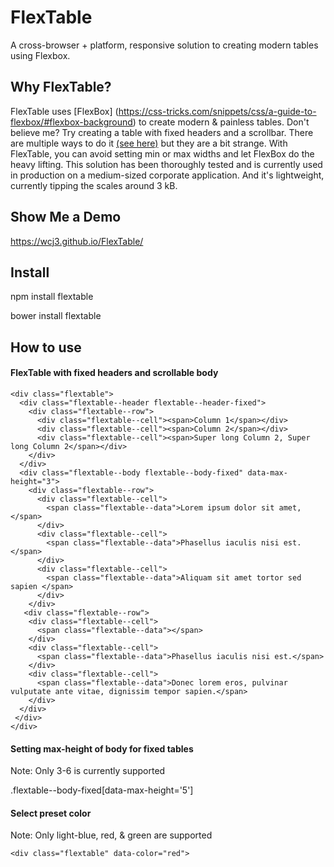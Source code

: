 # FlexTable 
A cross-browser + platform, responsive solution to creating modern tables using Flexbox. 

## Why FlexTable?

FlexTable uses [FlexBox] (https://css-tricks.com/snippets/css/a-guide-to-flexbox/#flexbox-background) to create modern & painless tables. Don't believe me? Try creating a table with fixed headers and a scrollbar. There are multiple ways to do it [(see here)](http://stackoverflow.com/questions/19559197/how-to-make-scrollable-table-with-fixed-headers-using-css) but they are a bit strange. With FlexTable, you can avoid setting min or max widths and let FlexBox do the heavy lifting. This solution has been thoroughly tested and is currently used in production on a medium-sized corporate application. And it's lightweight, currently tipping the scales around 3 kB.

## Show Me a Demo

https://wcj3.github.io/FlexTable/

## Install

npm install flextable

bower install flextable

## How to use

#### FlexTable with fixed headers and scrollable body

```
<div class="flextable">
  <div class="flextable--header flextable--header-fixed">
    <div class="flextable--row">
      <div class="flextable--cell"><span>Column 1</span></div>
      <div class="flextable--cell"><span>Column 2</span></div>
      <div class="flextable--cell"><span>Super long Column 2, Super long Column 2</span></div>
    </div>
  </div>
  <div class="flextable--body flextable--body-fixed" data-max-height="3">
    <div class="flextable--row">
      <div class="flextable--cell">
        <span class="flextable--data">Lorem ipsum dolor sit amet, </span>
      </div>
      <div class="flextable--cell">
        <span class="flextable--data">Phasellus iaculis nisi est.</span>
      </div>
      <div class="flextable--cell">
        <span class="flextable--data">Aliquam sit amet tortor sed sapien </span>
      </div>
    </div>
   <div class="flextable--row">
    <div class="flextable--cell">
      <span class="flextable--data"></span>
    </div>
    <div class="flextable--cell">
      <span class="flextable--data">Phasellus iaculis nisi est.</span>
    </div>
    <div class="flextable--cell">
      <span class="flextable--data">Donec lorem eros, pulvinar vulputate ante vitae, dignissim tempor sapien.</span>
    </div>
  </div>            
 </div>
</div>
```
#### Setting max-height of body for fixed tables
Note: Only 3-6 is currently supported

.flextable--body-fixed[data-max-height='5']

#### Select preset color
Note: Only light-blue, red, & green are supported
 ```
 <div class="flextable" data-color="red">
 ```




